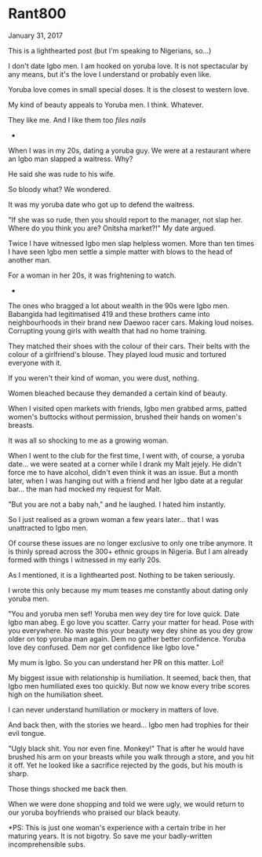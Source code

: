 # Rant800

January 31, 2017

This is a lighthearted post (but I'm speaking to Nigerians, so...)

I don't date Igbo men. I am hooked on yoruba love. It is not spectacular by any means, but it's the love I understand or probably even like.

Yoruba love comes in small special doses. It is the closest to western love. 

My kind of beauty appeals to Yoruba men. I think. Whatever. 

They like me. And I like them too *files nails*

*
When I was in my 20s, dating a yoruba guy. We were at a restaurant where an Igbo man slapped a waitress. Why?

He said she was rude to his wife.

So bloody what? We wondered.

It was my yoruba date who got up to defend the waitress.

"If she was so rude, then you should report to the manager, not slap her. Where do you think you are? Onitsha market?!" My date argued. 

Twice I have witnessed Igbo men slap helpless women. More than ten times I have seen Igbo men settle a simple matter with blows to the head of another man.

For a woman in her 20s, it was frightening to watch. 

*
The ones who bragged a lot about wealth in the 90s were Igbo men. Babangida had legitimatised 419 and these brothers came into neighbourhoods in their brand new Daewoo racer cars. Making loud noises. Corrupting young girls with wealth that had no home training. 

They matched their shoes with the colour of their cars. Their belts with the colour of a girlfriend's blouse. They played loud music and tortured everyone with it.

If you weren't their kind of woman, you were dust, nothing. 

Women bleached because they demanded a certain kind of beauty. 

When I visited open markets with friends, Igbo men grabbed arms, patted women's buttocks without permission, brushed their hands on women's breasts.

It was all so shocking to me as a growing woman.

When I went to the club for the first time, I went with, of course, a yoruba date... we were seated at a corner while I drank my Malt jejely. He didn't force me to have alcohol, didn't even think it was an issue. But a month later, when I was hanging out with a friend and her Igbo date at a regular bar... the man had mocked my request for Malt. 

"But you are not a baby nah," and he laughed. I hated him instantly.

So I just realised as a grown woman a few years later... that I was unattracted to Igbo men.

Of course these issues are no longer exclusive to only one tribe anymore. It is thinly spread across the 300+ ethnic groups in Nigeria. But I am already formed with things I witnessed in my early 20s.

As I mentioned, it is a lighthearted post. Nothing to be taken seriously. 

I wrote this only because my mum teases me constantly about dating only yoruba men.

"You and yoruba men sef! Yoruba men wey dey tire for love quick. Date Igbo man abeg. E go love you scatter. Carry your matter for head. Pose with you everywhere. No waste this your beauty wey dey shine as you dey grow older on top yoruba man again. Dem no gather better confidence. Yoruba love dey confused. Dem nor get confidence like Igbo love."

My mum is Igbo. So you can understand her PR on this matter. Lol! 

My biggest issue with relationship is humiliation. It seemed, back then, that Igbo men humiliated exes too quickly. But now we know every tribe scores high on the humiliation sheet.

I can never understand humiliation or mockery in matters of love. 

And back then, with the stories we heard... Igbo men had trophies for their evil tongue. 

"Ugly black shit. You nor even fine. Monkey!" That is after he would have brushed his arm on your breasts while you walk through a store, and you hit it off. Yet he looked like a sacrifice rejected by the gods, but his mouth is sharp.

Those things shocked me back then.

When we were done shopping and told we were ugly, we would return to our yoruba boyfriends who praised our black beauty.

*PS: This is just one woman's experience with a certain tribe in her maturing years. It is not bigotry. So save me your badly-written incomprehensible subs.